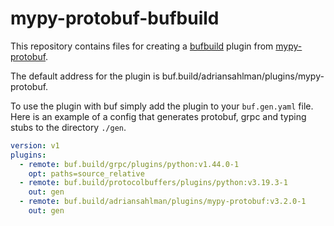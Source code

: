 # mypy-protobuf-bufbuild
This repository contains files for creating a [bufbuild](https://buf.build) plugin from [mypy-protobuf](https://github.com/nipunn1313/mypy-protobuf).

The default address for the plugin is buf.build/adriansahlman/plugins/mypy-protobuf.

To use the plugin with buf simply add the plugin to your `buf.gen.yaml` file. Here is an example of a config that
generates protobuf, grpc and typing stubs to the directory `./gen`.
```yaml
version: v1
plugins:
  - remote: buf.build/grpc/plugins/python:v1.44.0-1
    opt: paths=source_relative
  - remote: buf.build/protocolbuffers/plugins/python:v3.19.3-1
    out: gen
  - remote: buf.build/adriansahlman/plugins/mypy-protobuf:v3.2.0-1
    out: gen
```
